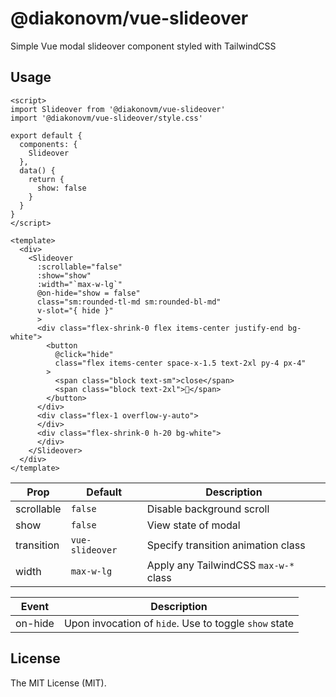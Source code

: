 # @diakonovm/vue-slideover

Simple Vue modal slideover component styled with TailwindCSS

## Usage

```vue
<script>
import Slideover from '@diakonovm/vue-slideover'
import '@diakonovm/vue-slideover/style.css'

export default {
  components: {
    Slideover
  },
  data() {
    return {
      show: false
    }
  }
}
</script>

<template>
  <div>
    <Slideover 
      :scrollable="false"
      :show="show"
      :width="`max-w-lg`"
      @on-hide="show = false"
      class="sm:rounded-tl-md sm:rounded-bl-md"
      v-slot="{ hide }"
      >
      <div class="flex-shrink-0 flex items-center justify-end bg-white">
        <button 
          @click="hide"
          class="flex items-center space-x-1.5 text-2xl py-4 px-4"
        >
          <span class="block text-sm">close</span>
          <span class="block text-2xl">🚪</span>
        </button>
      </div>
      <div class="flex-1 overflow-y-auto">
      </div>
      <div class="flex-shrink-0 h-20 bg-white">
      </div>
    </Slideover>
  </div>
</template>
```

| Prop | Default | Description |
| ---- | ------- | ----------- |
| scrollable | `false` | Disable background scroll |
| show | `false` | View state of modal |
| transition | `vue-slideover` | Specify transition animation class |
| width | `max-w-lg` | Apply any TailwindCSS `max-w-*` class |

| Event | Description |
| ---- | ----------- |
| on-hide | Upon invocation of `hide`. Use to toggle `show` state |

## License

The MIT License (MIT).